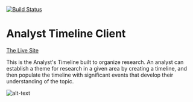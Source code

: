 [![Build Status](
https://travis-ci.org/Cameron-Grams/third_timeline_client.svg?branch=master)](https://travis-ci.org/Cameron-Grams/third_timeline_client)



# Analyst Timeline Client

[The Live Site]( https://amazing-davinci-10dc21.netlify.com/login )

This is the Analyst's Timeline built to organize research. An analyst can establish a theme for research in a given area by creating a timeline, and then populate the timeline with significant events that develop their understanding of the topic.  

![alt-text][screenshot]

[screenshot]: https://s3.us-east-2.amazonaws.com/cameronprofilephotos/analystTimeline2.png "Screen shot of Analyst's Timeline" 


